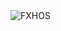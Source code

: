 <div align="justify">
<picture>
    <source media="(prefers-color-scheme: dark)" srcset="https://i.ibb.co/HfvbVny9/output-gif.gif">
    <source media="(prefers-color-scheme: light)" srcset="https://i.ibb.co/HfvbVny9/output-gif.gif">
    <img alt="FXHOS" src="https://i.ibb.co/HfvbVny9/output-gif.gif">
</picture>
</div>
